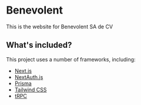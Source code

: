 # Benevolent

This is the website for Benevolent SA de CV

## What's included? 

This project uses a number of frameworks, including: 

- [Next.js](https://nextjs.org)
- [NextAuth.js](https://next-auth.js.org)
- [Prisma](https://prisma.io)
- [Tailwind CSS](https://tailwindcss.com)
- [tRPC](https://trpc.io)